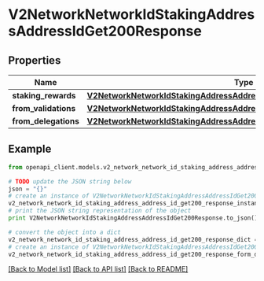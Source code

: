 # V2NetworkNetworkIdStakingAddressAddressIdGet200Response


## Properties

Name | Type | Description | Notes
------------ | ------------- | ------------- | -------------
**staking_rewards** | [**V2NetworkNetworkIdStakingAddressAddressIdGet200ResponseStakingRewards**](V2NetworkNetworkIdStakingAddressAddressIdGet200ResponseStakingRewards.md) |  | 
**from_validations** | [**V2NetworkNetworkIdStakingAddressAddressIdGet200ResponseFromValidations**](V2NetworkNetworkIdStakingAddressAddressIdGet200ResponseFromValidations.md) |  | 
**from_delegations** | [**V2NetworkNetworkIdStakingAddressAddressIdGet200ResponseFromValidations**](V2NetworkNetworkIdStakingAddressAddressIdGet200ResponseFromValidations.md) |  | 

## Example

```python
from openapi_client.models.v2_network_network_id_staking_address_address_id_get200_response import V2NetworkNetworkIdStakingAddressAddressIdGet200Response

# TODO update the JSON string below
json = "{}"
# create an instance of V2NetworkNetworkIdStakingAddressAddressIdGet200Response from a JSON string
v2_network_network_id_staking_address_address_id_get200_response_instance = V2NetworkNetworkIdStakingAddressAddressIdGet200Response.from_json(json)
# print the JSON string representation of the object
print V2NetworkNetworkIdStakingAddressAddressIdGet200Response.to_json()

# convert the object into a dict
v2_network_network_id_staking_address_address_id_get200_response_dict = v2_network_network_id_staking_address_address_id_get200_response_instance.to_dict()
# create an instance of V2NetworkNetworkIdStakingAddressAddressIdGet200Response from a dict
v2_network_network_id_staking_address_address_id_get200_response_form_dict = v2_network_network_id_staking_address_address_id_get200_response.from_dict(v2_network_network_id_staking_address_address_id_get200_response_dict)
```
[[Back to Model list]](../README.md#documentation-for-models) [[Back to API list]](../README.md#documentation-for-api-endpoints) [[Back to README]](../README.md)


